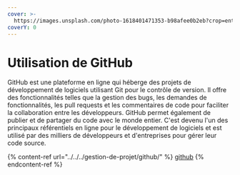 ```yaml
---
cover: >-
  https://images.unsplash.com/photo-1618401471353-b98afee0b2eb?crop=entropy&cs=tinysrgb&fm=jpg&ixid=MnwxOTcwMjR8MHwxfHNlYXJjaHwxfHxnaXRodWJ8ZW58MHx8fHwxNjc1MTY2Mzk1&ixlib=rb-4.0.3&q=80
coverY: 0
---
```


# Utilisation de GitHub

GitHub est une plateforme en ligne qui héberge des projets de développement de logiciels utilisant Git pour le contrôle de version. Il offre des fonctionnalités telles que la gestion des bugs, les demandes de fonctionnalités, les pull requests et les commentaires de code pour faciliter la collaboration entre les développeurs. GitHub permet également de publier et de partager du code avec le monde entier. C'est devenu l'un des principaux référentiels en ligne pour le développement de logiciels et est utilisé par des milliers de développeurs et d'entreprises pour gérer leur code source.

{% content-ref url="../../../gestion-de-projet/github/" %}
[github](../../../gestion-de-projet/github/)
{% endcontent-ref %}

